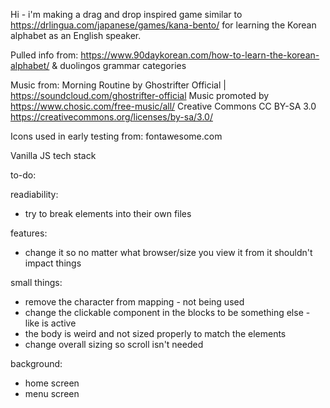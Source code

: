 Hi - i'm making a drag and drop inspired game similar to https://drlingua.com/japanese/games/kana-bento/ for learning the Korean alphabet as an English speaker. 

Pulled info from:
https://www.90daykorean.com/how-to-learn-the-korean-alphabet/
& duolingos grammar categories

Music from:
Morning Routine by Ghostrifter Official | https://soundcloud.com/ghostrifter-official
Music promoted by https://www.chosic.com/free-music/all/
Creative Commons CC BY-SA 3.0
https://creativecommons.org/licenses/by-sa/3.0/
 

Icons used in early testing from:
fontawesome.com

Vanilla JS tech stack

to-do:

readiability:
- try to break elements into their own files

features:
- change it so no matter what browser/size you view it from it shouldn't impact things

small things:
- remove the character from mapping - not being used
- change the clickable component in the blocks to be something else - like is active
- the body is weird and not sized properly to match the elements
- change overall sizing so scroll isn't needed


background:
- home screen
- menu screen